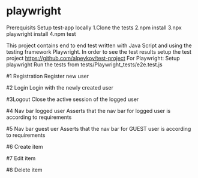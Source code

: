 # playwright

Prerequisits
Setup test-app locally
1.Clone the tests
2.npm install
3.npx playwright install
4.npm test

This project contains end to end test written with Java Script and using the testing framework Playwright.
In order to see the test results setup the test project https://github.com/alpeykov/test-project
For Playwright: Setup playwright Run the tests from tests/Playwright_tests/e2e.test.js

#1 Registration
Register new user

#2 Login
Login with the newly created user

#3Logout
Close the active session of the logged user

#4 Nav bar logged user
Asserts that the nav bar for logged user is according to requirements

#5 Nav bar guest uer
Asserts that the nav bar for GUEST user is according to requirements

#6 Create item

#7 Edit item

#8 Delete item

